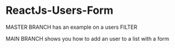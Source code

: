 # ReactJs-Users-Form

MASTER BRANCH has an example on a users FILTER

MAIN BRANCH shows you how to add an user to a list with a form
